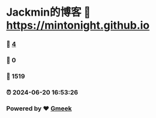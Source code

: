 # Jackmin的博客 :link: https://mintonight.github.io 
### :page_facing_up: [4](https://mintonight.github.io/tag.html) 
### :speech_balloon: 0 
### :hibiscus: 1519 
### :alarm_clock: 2024-06-20 16:53:26 
### Powered by :heart: [Gmeek](https://github.com/Meekdai/Gmeek)
